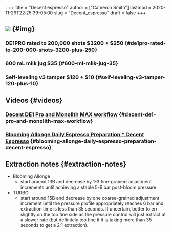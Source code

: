 +++
title = "Decent espresso"
author = ["Cameron Smith"]
lastmod = 2020-11-29T22:25:39-05:00
slug = "Decent_espresso"
draft = false
+++

## ![](https://firebasestorage.googleapis.com/v0/b/firescript-577a2.appspot.com/o/imgs%2Fapp%2Fcameronraysmith%2F-TL6heD8tc.png?alt=media&token=462a05c3-d99c-4e93-ac21-4e9d7de88f3b) {#img}


### DE1PRO rated to 200,000 shots $3200 + $250 {#de1pro-rated-to-200-000-shots-3200-plus-250}


### 600 mL milk jug $35 {#600-ml-milk-jug-35}


### Self-leveling v3 tamper $120 + $10 {#self-leveling-v3-tamper-120-plus-10}


## Videos {#videos}


### [Decent DE1 Pro and Monolith MAX workflow](https://www.youtube.com/watch?v=vrhjtTy0G3Y) {#decent-de1-pro-and-monolith-max-workflow}


### [Blooming Allonge Daily Espresso Preparation \* Decent Espresso](https://www.youtube.com/watch?v=HR2PxQVjVyI) {#blooming-allonge-daily-espresso-preparation-decent-espresso}


## Extraction notes {#extraction-notes}

-   Blooming Allonge
    -   start around 13B and decrease by 1-3 fine-grained adjustment increments until achieving a stable 5-6 bar post-bloom pressure
-   TURBO
    -   start around 15B and decrease by one coarse-grained adjustment increment until the pressure profile appropriately reaches 6 bar and extraction time is less than 35 seconds. If uncertain, better to err slightly on the too fine side as the pressure control will just extract at a slower rate (but definitely too fine if it is taking more than 35 seconds to get a 2:1 extraction).
